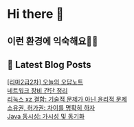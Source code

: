 # Hi there 👋

## 이런 환경에 익숙해요✍🏼

## 📕 Latest Blog Posts

<a href=https://honge1122.tistory.com/63>[리마2급2차] 오늘의 오답노트 </a></br><a href=https://honge1122.tistory.com/62>네트워크 장비 간단 정리</a></br><a href=https://honge1122.tistory.com/61>리눅스 xz 결함: 기술적 문제가 아닌 윤리적 문제</a></br><a href=https://honge1122.tistory.com/60>소유권, 허가권: 차이를 명확히 하자</a></br><a href=https://honge1122.tistory.com/59>Java 동시성: 가시성 및 동기화</a></br>